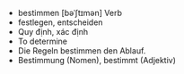 - bestimmen	[bəˈʃtɪmən]	Verb
- festlegen, entscheiden
- Quy định, xác định
- To determine
- Die Regeln bestimmen den Ablauf.
- Bestimmung (Nomen), bestimmt (Adjektiv)